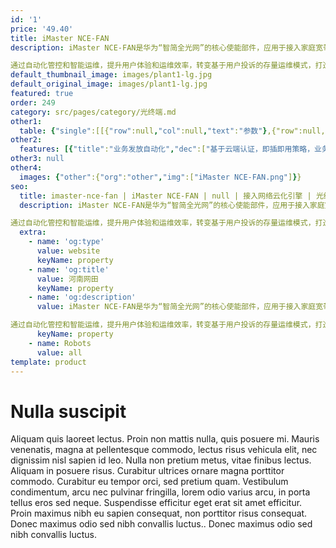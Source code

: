 ```yaml
---
id: '1'
price: '49.40'
title: iMaster NCE-FAN
description: iMaster NCE-FAN是华为“智简全光网”的核心使能部件，应用于接入家庭宽带、家庭网络等多种场景。

通过自动化管控和智能运维，提升用户体验和运维效率，转变基于用户投诉的存量运维模式，打造下一代自动化的接入网络。
default_thumbnail_image: images/plant1-lg.jpg
default_original_image: images/plant1-lg.jpg
featured: true
order: 249
category: src/pages/category/光终端.md
other1: 
  table: {"single":[[{"row":null,"col":null,"text":"参数"},{"row":null,"col":null,"text":"NCE-FAN"}],[{"row":null,"col":null,"text":"基础功能"},{"row":null,"col":null,"text":"拓扑管理\n性能管理\n存量管理\n网元软件管理"}],[{"row":null,"col":null,"text":"网络管理"},{"row":null,"col":null,"text":"接入网络管理\n接入网络自动化\n家庭网络管理"}],[{"row":null,"col":null,"text":"分析与保障"},{"row":null,"col":null,"text":"接入宽带保障"}],[{"row":null,"col":null,"text":"故障识别和处理"},{"row":null,"col":null,"text":"家庭侧故障主动识别\n网络侧故障主动识别\n云端故障主动识别"}],[{"row":null,"col":null,"text":"高可靠性"},{"row":null,"col":null,"text":"本地高可用性\n异地容灾高可用性"}],[{"row":null,"col":null,"text":"系统与公共"},{"row":null,"col":null,"text":"系统管理\n告警管理\n用户管理\n日志管理"}]]}
other2:
  features: [{"title":"业务发放自动化","dec":["基于云端认证，即插即用策略，业务级API,流程可编排等能力，自动完成设备配置、部署、远程软调，大大提高部署效率，降低网络建设成本。"]},{"title":"智能运维","dec":["主动识别家庭侧、网络侧故障；通过对数据特征挖掘，运用AI识别故障模式和故障位置，快速问题诊断和根因分析。"]},{"title":"带宽按需调整/带宽日历","dec":["客户可根据其实际业务诉求，实现带宽的（实时/预约）扩容满足突发流量诉求。同时可实现Pay-as-Grow的商业模式。"]}]
other3: null
other4:
  images: {"other":{"org":"other","img":["iMaster NCE-FAN.png"]}}
seo:
  title: imaster-nce-fan | iMaster NCE-FAN | null | 接入网络云化引擎 | 光终端 | 企业光网络
  description: iMaster NCE-FAN是华为“智简全光网”的核心使能部件，应用于接入家庭宽带、家庭网络等多种场景。

通过自动化管控和智能运维，提升用户体验和运维效率，转变基于用户投诉的存量运维模式，打造下一代自动化的接入网络。
  extra:
    - name: 'og:type'
      value: website
      keyName: property
    - name: 'og:title'
      value: 河南网田
      keyName: property
    - name: 'og:description'
      value: iMaster NCE-FAN是华为“智简全光网”的核心使能部件，应用于接入家庭宽带、家庭网络等多种场景。

通过自动化管控和智能运维，提升用户体验和运维效率，转变基于用户投诉的存量运维模式，打造下一代自动化的接入网络。
      keyName: property
    - name: Robots
      value: all
template: product
---
```


# Nulla suscipit

Aliquam quis laoreet lectus. Proin non mattis nulla, quis posuere mi. Mauris venenatis, magna at pellentesque commodo, lectus risus vehicula elit, nec dignissim nisl sapien id leo. Nulla non pretium metus, vitae finibus lectus. Aliquam in posuere risus. Curabitur ultrices ornare magna porttitor commodo. Curabitur eu tempor orci, sed pretium quam. Vestibulum condimentum, arcu nec pulvinar fringilla, lorem odio varius arcu, in porta tellus eros sed neque. Suspendisse efficitur eget erat sit amet efficitur. Proin maximus nibh eu sapien consequat, non porttitor risus consequat. Donec maximus odio sed nibh convallis luctus.. Donec maximus odio sed nibh convallis luctus.